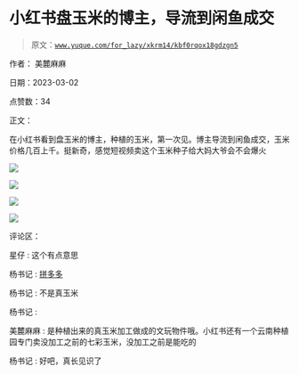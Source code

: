 # 小红书盘玉米的博主，导流到闲鱼成交

> 原文：[`www.yuque.com/for_lazy/xkrm14/kbf0rqox18gdzgn5`](https://www.yuque.com/for_lazy/xkrm14/kbf0rqox18gdzgn5)

作者： 美麓麻麻 

日期：2023-03-02 

点赞数：34 

正文： 

在小红书看到盘玉米的博主，种植的玉米，第一次见。博主导流到闲鱼成交，玉米价格几百上千。挺新奇，感觉短视频卖这个玉米种子给大妈大爷会不会爆火 

![](img/cf2899bc4492fae4fee8e3ee81b75b46.png)  

![](img/1dcd3417fcc27fcd7d98d12842b5c7f9.png)  

![](img/e1e2a24911dcb2a939b89bd2012f9550.png)  

![](img/176437c1ffa59fad7ab04daa21e10702.png)  

评论区： 

星仔 : 这个有点意思 

杨书记 : [拼多多](https://mobile.yangkeduo.com/goods2.html?refer_share_id=24xBFFwHIQMKcSG915B90tPZNXwqicpf&refer_share_channel=copy_link&_oak_share_detail_id=0&_wvx=10&pxq_secret_key=IUGTEWA7YPUKHFVRDM2DYVSGBI43RAJFFIEHSCDT3M4ZZNNNLTUA&_oak_share_time=1677934728&_wv=41729&share_uin=Q2QXV64W6J3HOWKABM47LYWAWM_GEXDA&page_from=23&refer_share_uin=Q2QXV64W6J3HOWKABM47LYWAWM_GEXDA&goods_id=437785927811&_oak_share_snapshot_num=11300) 

杨书记 : 不是真玉米 

杨书记 : 

美麓麻麻 : 是种植出来的真玉米加工做成的文玩物件哦。小红书还有一个云南种植园专门卖没加工之前的七彩玉米，没加工之前是能吃的 

杨书记 : 好吧，真长见识了 

